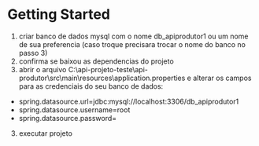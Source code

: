 # Getting Started

1) criar banco de dados mysql com o nome db_apiprodutor1 ou um nome de sua preferencia (caso troque precisara trocar o nome do banco no passo 3)
2) confirma se baixou as dependencias do projeto
3) abrir o arquivo C:\api-projeto-teste\api-produtor\src\main\resources\application.properties e alterar os campos para as credenciais do seu banco de dados:
- spring.datasource.url=jdbc:mysql://localhost:3306/db_apiprodutor1
- spring.datasource.username=root
- spring.datasource.password=
3) executar projeto
